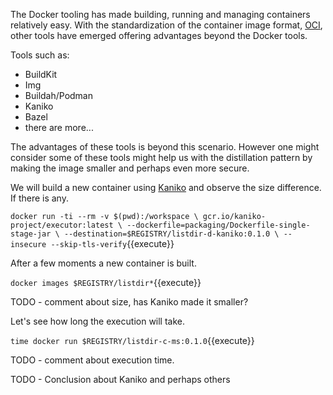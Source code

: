 The Docker tooling has made building, running and managing containers relatively easy. With the standardization of the container image format, [OCI](https://en.wikipedia.org/wiki/Open_Container_Initiative), other tools have emerged offering advantages beyond the Docker tools.

Tools such as:
- BuildKit
- Img 
- Buildah/Podman
- Kaniko
- Bazel
- there are more...

The advantages of these tools is beyond this scenario. However one might consider some of these tools might help us with the distillation pattern by making the image smaller and perhaps even more secure.

We will build a new container using [Kaniko](https://github.com/GoogleContainerTools/kaniko) and observe the size difference. If there is any.

`docker run -ti --rm -v $(pwd):/workspace \
gcr.io/kaniko-project/executor:latest \
--dockerfile=packaging/Dockerfile-single-stage-jar \
--destination=$REGISTRY/listdir-d-kaniko:0.1.0 \
--insecure --skip-tls-verify`{{execute}}

After a few moments a new container is built.

`docker images $REGISTRY/listdir*`{{execute}}

TODO - comment about size, has Kaniko made it smaller?

Let's see how long the execution will take.

`time docker run $REGISTRY/listdir-c-ms:0.1.0`{{execute}}

TODO - comment about execution time.

TODO - Conclusion about Kaniko and perhaps others
